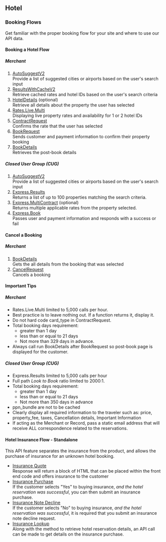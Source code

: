## Hotel

### Booking Flows

Get familiar with the proper booking flow for your site and where to use our API data.

#### Booking a Hotel Flow

##### Merchant 

1. [AutoSuggestV2](/developer/documentation/hotel#/paths/~1getAutoSuggestV2/get)  
Provide a list of suggested cities or airports based on the user's search input
2. [ResultsWithCacheV2](#docs)  
Retrieve cached rates and hotel IDs based on the user's search criteria
3. [HotelDetails](/developer/documentation/hotel#/paths/~1getHotelDetails/get) (optional)  
Retrieve all details about the property the user has selected
4. [Rates.Live.Multi](/developer/documentation/hotel#/paths/~1getRates.Live.Multi/get)  
Displaying live property rates and availability for 1 or 2 hotel IDs
5. [ContractRequest](/developer/documentation/hotel#/paths/~1getContractRequest/get)  
Confirms the rate that the user has selected
6. [BookRequest](/developer/documentation/hotel#/paths/~1getBookRequest/post)  
Sends customer and payment information to confirm their property booking
7. [BookDetails](/developer/documentation/hotel#/paths/~1getBookDetailsRequest/get)  
Retrieves the post-book details

##### Closed User Group (CUG)

1. [AutoSuggestV2](#docs)  
Provide a list of suggested cities or airports based on the user's search input
2. [Express.Results](#docs)  
Returns a list of up to 100 properties matching the search criteria.
3. [Express.MultiContract](#docs) (optional)  
Returns multiple applicable rates from the property selected.
4. [Express.Book](#docs)  
Passes user and payment information and responds with a success or fail

#### Cancel a Booking

##### Merchant

1. [BookDetails](/developer/documentation/hotel#/paths/~1getExpress.LookUp/post)  
Gets the all details from the booking that was selected
2. [CancelRequest](/developer/documentation/hotel#/paths/~1getExpress.Cancel/get)  
Cancels a booking

#### Important Tips

##### Merchant

- Rates.Live.Multi limited to 5,000 calls per hour.
- Best practice is to leave nothing out. If a function returns it, display it.
- Do not hard code card_type in ContractRequest.
- Total booking days requirement:
    - greater than 1 day
    - less than or equal to 21 days
    - Not more than 329 days in advance.
- Always call run BookDetails after BookRequest so post-book page is displayed for the customer.

##### Closed User Group (CUG)

- Express.Results limited to 5,000 calls per hour
- Full path *Look to Book* ratio limited to 2000:1.
- Total booking days requirement: 
    - greater than 1 day
    - less than or equal to 21 days 
    - Not more than 350 days in advance
- ppn_bundle are not to be cached 
- Clearly display all required information to the traveler such as: price, property_fee, taxes, Cancellation details, Important Information
- If acting as the Merchant or Record, pass a static email address that will receive ALL correspondence related to the reservations.

#### Hotel Insurance Flow - Standalone

This API feature separates the insurance from the product, and allows the purchase of insurance for an unknown hotel booking.

- [Insurance Quote](#docs)  
Response will return a block of HTML that can be placed within the front end code and offers insurance to the customer
- [Insurance Purchase](#docs)  
If the customer selects "Yes" to buying insurance, *and the hotel reservation was successful*, you can then submit an insurance purchase.
- [Insurance Note Decline](#docs)  
If the customer selects "No" to buying insurance, *and the hotel reservation was successful*, it is required that you submit an insurance note decline request.
- [Insurance Lookup](#docs)  
Along with the method to retrieve hotel reservation details, an API call can be made to get details on the insurance purchase.




